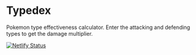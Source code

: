 # Typedex
Pokemon type effectiveness calculator. Enter the attacking and defending types to get the damage multiplier.

[![Netlify Status](https://api.netlify.com/api/v1/badges/0471faf7-3516-4ef5-9c5f-a38ab3a29ddf/deploy-status)](https://app.netlify.com/sites/pokemontypedex/deploys)
